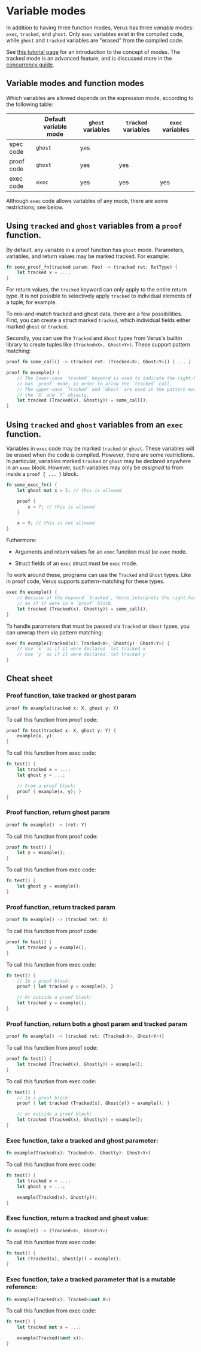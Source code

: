 # Variable modes

In addition to having three function modes, Verus has three _variable_ modes: `exec`, `tracked`, and `ghost`. Only `exec` variables exist in the compiled code, while `ghost` and `tracked` variables are "erased" from the compiled code.

See [this tutorial page](./modes.md) for an introduction to the concept of modes.
The tracked mode is an advanced feature, and is discussed more in the [concurrency guide](https://verus-lang.github.io/verus/state_machines/intro.html).

## Variable modes and function modes

Which variables are allowed depends on the expression mode, according to the following table:

|            | Default variable mode | `ghost` variables | `tracked` variables | `exec` variables |
|------------|-----------------------|-------------------|---------------------|------------------|
| spec code  | `ghost`               | yes               |                     |                  |
| proof code | `ghost`               | yes               | yes                 |                  |
| exec code  | `exec`                | yes               | yes                 | yes              |

Although `exec` code allows variables of any mode, there are some restrictions; see below.

## Using `tracked` and `ghost` variables from a `proof` function.

By default, any variable in a proof function has `ghost` mode. Parameters, variables,
and return values may be marked tracked. For example:

```rust
fn some_proof_fn(tracked param: Foo) -> (tracked ret: RetType) {
    let tracked x = ...;
}
```

For return values, the `tracked` keyword can only apply to the entire return type.
It is not possible to selectively apply `tracked` to individual elements of a tuple,
for example.

To mix-and-match tracked and ghost data, there are a few possibilities.
First, you can create a struct
marked `tracked`, which individual fields either marked `ghost` or `tracked`.

Secondly, you can use the `Tracked` and `Ghost` types from Verus's builtin library to
create tuples like `(Tracked<X>, Ghost<Y>)`. These support pattern matching:

```rust
proof fn some_call() -> (tracked ret: (Tracked<X>, Ghost<Y>)) { ... }

proof fn example() {
    // The lower-case `tracked` keyword is used to indicate the right-hand side
    // has `proof` mode, in order to allow the `tracked` call.
    // The upper-case `Tracked` and `Ghost` are used in the pattern matching to unwrap
    // the `X` and `Y` objects.
    let tracked (Tracked(x), Ghost(y)) = some_call();
}
```

## Using `tracked` and `ghost` variables from an `exec` function.

Variables in `exec` code may be marked `tracked` or `ghost`. These variables will be erased
when the code is compiled. However, there are some restrictions.
In particular, variables marked `tracked` or `ghost` may be declared anywhere in an `exec` block. However, such variables may only be _assigned_ to from inside a `proof { ... }` block.

```rust
fn some_exec_fn() {
    let ghost mut x = 5; // this is allowed

    proof {
        x = 7; // this is allowed
    }

    x = 9; // this is not allowed
}
```

Futhermore:

 * Arguments and return values for an `exec` function must be `exec` mode.

 * Struct fields of an `exec` struct must be `exec` mode.

To work around these, programs can use the `Tracked` and `Ghost` types.
Like in proof code, Verus supports pattern-matching for these types.

```rust
exec fn example() {
    // Because of the keyword `tracked`, Verus interprets the right-hand side
    // as if it were in a `proof` block.
    let tracked (Tracked(x), Ghost(y)) = some_call();
}
```

To handle parameters that must be passed via `Tracked` or `Ghost` types, 
you can unwrap them via pattern matching:

```rust
exec fn example(Tracked(x): Tracked<X>, Ghost(y): Ghost<Y>) {
    // Use `x` as if it were declared `let tracked x`
    // Use `y` as if it were declared `let tracked y`
}
```

## Cheat sheet

### Proof function, take tracked or ghost param

```rust
proof fn example(tracked x: X, ghost y: Y)
```

To call this function from proof code:

```rust
proof fn test(tracked x: X, ghost y: Y) {
    example(x, y);
}
```

To call this function from exec code:

```rust
fn test() {
    let tracked x = ...;
    let ghost y = ...;

    // From a proof block:
    proof { example(x, y); }
}
```

### Proof function, return ghost param

```rust
proof fn example() -> (ret: Y)
```

To call this function from proof code:

```rust
proof fn test() {
    let y = example();
}
```

To call this function from exec code:

```rust
fn test() {
    let ghost y = example();
}
```

### Proof function, return tracked param

```rust
proof fn example() -> (tracked ret: X)
```

To call this function from proof code:

```rust
proof fn test() {
    let tracked y = example();
}
```

To call this function from exec code:

```rust
fn test() {
    // In a proof block:
    proof { let tracked y = example(); }

    // Or outside a proof block:
    let tracked y = example();
}
```

### Proof function, return both a ghost param and tracked param

```rust
proof fn example() -> (tracked ret: (Tracked<X>, Ghost<Y>))
```

To call this function from proof code:

```rust
proof fn test() {
    let tracked (Tracked(x), Ghost(y)) = example();
}
```

To call this function from exec code:

```rust
fn test() {
    // In a proof block:
    proof { let tracked (Tracked(x), Ghost(y)) = example(); }

    // or outside a proof block:
    let tracked (Tracked(x), Ghost(y)) = example();
}
```

### Exec function, take a tracked and ghost parameter:

```rust
fn example(Tracked(x): Tracked<X>, Ghost(y): Ghost<Y>)
```

To call this function from exec code:

```rust
fn test() {
    let tracked x = ...;
    let ghost y = ...;

    example(Tracked(x), Ghost(y));
}
```

### Exec function, return a tracked and ghost value:

```rust
fn example() -> (Tracked<X>, Ghost<Y>)
```

To call this function from exec code:

```rust
fn test() {
    let (Tracked(x), Ghost(y)) = example();
}
```

### Exec function, take a tracked parameter that is a mutable reference:

```rust
fn example(Tracked(x): Tracked<&mut X>)
```

To call this function from exec code:

```rust
fn test() {
    let tracked mut x = ...;

    example(Tracked(&mut x));
}
```
